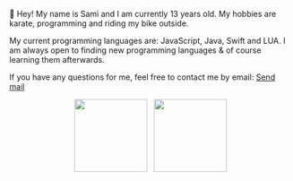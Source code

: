 👋 Hey! My name is Sami and I am currently 13 years old. My hobbies are karate, programming and riding my bike outside.

My current programming languages are: JavaScript, Java, Swift and LUA.
I am always open to finding new programming languages & of course learning them afterwards.

If you have any questions for me, feel free to contact me by email: [Send mail](mailto:s.uensay@outlook.com)<br>

<div align="center">
<img src="https://github-readme-stats.vercel.app/api/top-langs/?username=saamii-ue&theme=tokyonight&layout=compact&hide=css" height="130" />&nbsp;&nbsp;&nbsp;<img src="https://github-readme-stats.vercel.app/api?username=saamii-ue&theme=tokyonight&show_icons=true" height="130" />
</div>
